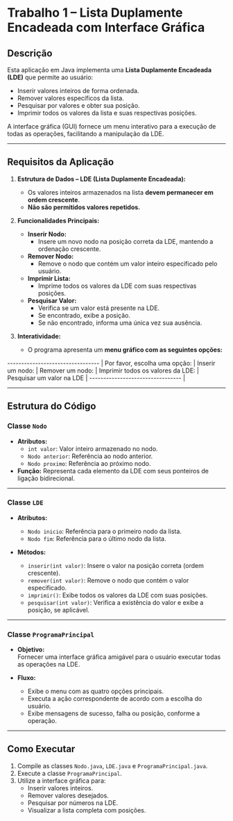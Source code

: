 # Trabalho 1 – Lista Duplamente Encadeada com Interface Gráfica

## Descrição  
Esta aplicação em Java implementa uma **Lista Duplamente Encadeada (LDE)** que permite ao usuário:
- Inserir valores inteiros de forma ordenada.
- Remover valores específicos da lista.
- Pesquisar por valores e obter sua posição.
- Imprimir todos os valores da lista e suas respectivas posições.

A interface gráfica (GUI) fornece um menu interativo para a execução de todas as operações, facilitando a manipulação da LDE.

---

## Requisitos da Aplicação

1. **Estrutura de Dados – LDE (Lista Duplamente Encadeada):**  
   - Os valores inteiros armazenados na lista **devem permanecer em ordem crescente**.
   - **Não são permitidos valores repetidos.**

2. **Funcionalidades Principais:**
   - **Inserir Nodo:**
     - Insere um novo nodo na posição correta da LDE, mantendo a ordenação crescente.
   - **Remover Nodo:**
     - Remove o nodo que contém um valor inteiro especificado pelo usuário.
   - **Imprimir Lista:**
     - Imprime todos os valores da LDE com suas respectivas posições.
   - **Pesquisar Valor:**
     - Verifica se um valor está presente na LDE.
     - Se encontrado, exibe a posição.
     - Se não encontrado, informa uma única vez sua ausência.

3. **Interatividade:**
   - O programa apresenta um **menu gráfico com as seguintes opções:**

--------------------------------- |
Por favor, escolha uma opção:     |
Inserir um nodo:                  |
Remover um nodo:                  |
Imprimir todos os valores da LDE: |
Pesquisar um valor na LDE         |
--------------------------------- |


---

## Estrutura do Código

### Classe `Nodo`

- **Atributos:**
  - `int valor`: Valor inteiro armazenado no nodo.
  - `Nodo anterior`: Referência ao nodo anterior.
  - `Nodo proximo`: Referência ao próximo nodo.
- **Função:** Representa cada elemento da LDE com seus ponteiros de ligação bidirecional.

---

### Classe `LDE`

- **Atributos:**
  - `Nodo inicio`: Referência para o primeiro nodo da lista.
  - `Nodo fim`: Referência para o último nodo da lista.

- **Métodos:**
  - `inserir(int valor)`: Insere o valor na posição correta (ordem crescente).
  - `remover(int valor)`: Remove o nodo que contém o valor especificado.
  - `imprimir()`: Exibe todos os valores da LDE com suas posições.
  - `pesquisar(int valor)`: Verifica a existência do valor e exibe a posição, se aplicável.

---

### Classe `ProgramaPrincipal`

- **Objetivo:**  
  Fornecer uma interface gráfica amigável para o usuário executar todas as operações na LDE.

- **Fluxo:**  
  - Exibe o menu com as quatro opções principais.
  - Executa a ação correspondente de acordo com a escolha do usuário.
  - Exibe mensagens de sucesso, falha ou posição, conforme a operação.

---

## Como Executar

1. Compile as classes `Nodo.java`, `LDE.java` e `ProgramaPrincipal.java`.
2. Execute a classe `ProgramaPrincipal`.
3. Utilize a interface gráfica para:
   - Inserir valores inteiros.
   - Remover valores desejados.
   - Pesquisar por números na LDE.
   - Visualizar a lista completa com posições.
